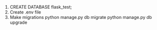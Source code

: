 1. CREATE DATABASE flask_test;
2. Create .env file
3. Make migrations
	python manage.py db migrate
	python manage.py db upgrade
